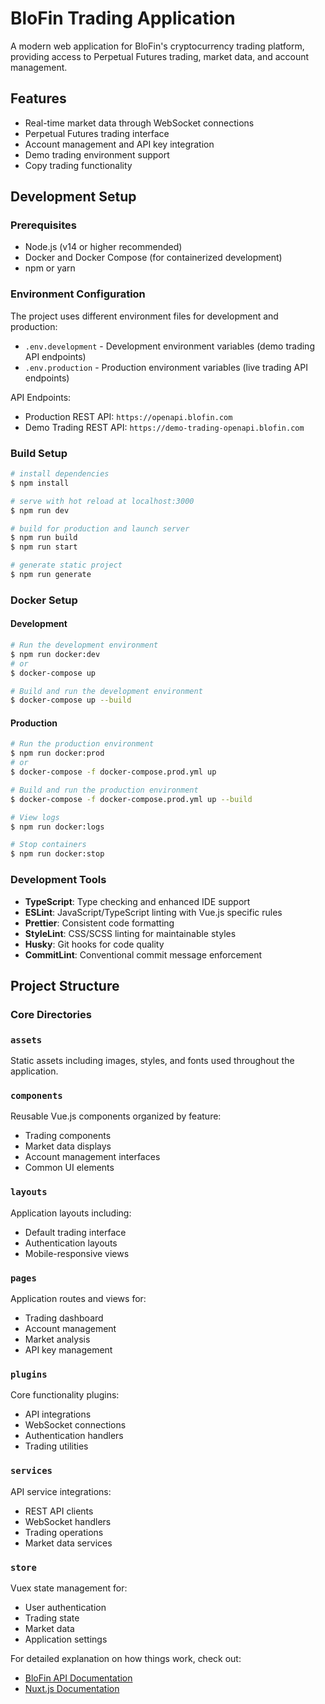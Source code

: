 # BloFin Trading Application

A modern web application for BloFin's cryptocurrency trading platform, providing access to Perpetual Futures trading, market data, and account management.

## Features

- Real-time market data through WebSocket connections
- Perpetual Futures trading interface
- Account management and API key integration
- Demo trading environment support
- Copy trading functionality

## Development Setup

### Prerequisites

- Node.js (v14 or higher recommended)
- Docker and Docker Compose (for containerized development)
- npm or yarn

### Environment Configuration

The project uses different environment files for development and production:

- `.env.development` - Development environment variables (demo trading API endpoints)
- `.env.production` - Production environment variables (live trading API endpoints)

API Endpoints:

- Production REST API: `https://openapi.blofin.com`
- Demo Trading REST API: `https://demo-trading-openapi.blofin.com`

### Build Setup

```bash
# install dependencies
$ npm install

# serve with hot reload at localhost:3000
$ npm run dev

# build for production and launch server
$ npm run build
$ npm run start

# generate static project
$ npm run generate
```

### Docker Setup

#### Development

```bash
# Run the development environment
$ npm run docker:dev
# or
$ docker-compose up

# Build and run the development environment
$ docker-compose up --build
```

#### Production

```bash
# Run the production environment
$ npm run docker:prod
# or
$ docker-compose -f docker-compose.prod.yml up

# Build and run the production environment
$ docker-compose -f docker-compose.prod.yml up --build

# View logs
$ npm run docker:logs

# Stop containers
$ npm run docker:stop
```

### Development Tools

- **TypeScript**: Type checking and enhanced IDE support
- **ESLint**: JavaScript/TypeScript linting with Vue.js specific rules
- **Prettier**: Consistent code formatting
- **StyleLint**: CSS/SCSS linting for maintainable styles
- **Husky**: Git hooks for code quality
- **CommitLint**: Conventional commit message enforcement

## Project Structure

### Core Directories

### `assets`

Static assets including images, styles, and fonts used throughout the application.

### `components`

Reusable Vue.js components organized by feature:

- Trading components
- Market data displays
- Account management interfaces
- Common UI elements

### `layouts`

Application layouts including:

- Default trading interface
- Authentication layouts
- Mobile-responsive views

### `pages`

Application routes and views for:

- Trading dashboard
- Account management
- Market analysis
- API key management

### `plugins`

Core functionality plugins:

- API integrations
- WebSocket connections
- Authentication handlers
- Trading utilities

### `services`

API service integrations:

- REST API clients
- WebSocket handlers
- Trading operations
- Market data services

### `store`

Vuex state management for:

- User authentication
- Trading state
- Market data
- Application settings

For detailed explanation on how things work, check out:

- [BloFin API Documentation](https://blofin.com/docs)
- [Nuxt.js Documentation](https://nuxtjs.org)

